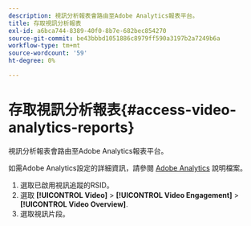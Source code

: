 ```yaml
---
description: 視訊分析報表會路由至Adobe Analytics報表平台。
title: 存取視訊分析報表
exl-id: a6bca744-8389-40f0-8b7e-682bec854270
source-git-commit: be43bbbd1051886c8979ff590a3197b2a7249b6a
workflow-type: tm+mt
source-wordcount: '59'
ht-degree: 0%

---
```


# 存取視訊分析報表{#access-video-analytics-reports}

視訊分析報表會路由至Adobe Analytics報表平台。

如需Adobe Analytics設定的詳細資訊，請參閱 [Adobe Analytics](https://microsite.omniture.com/t2/help/en_US/reference/) 說明檔案。
1. 選取已啟用視訊追蹤的RSID。
1. 選取 **[!UICONTROL Video]** > **[!UICONTROL Video Engagement]** > **[!UICONTROL Video Overview]**.
1. 選取視訊片段。
